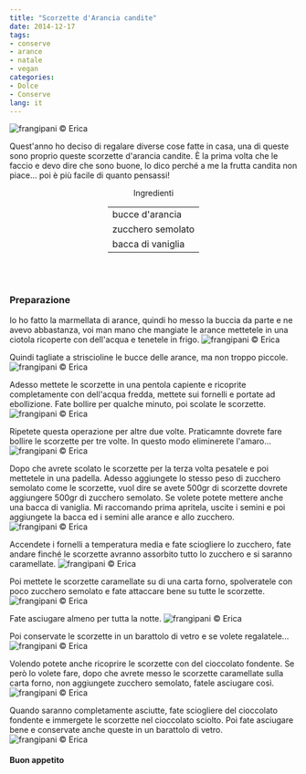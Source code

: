 ```yaml
---
title: "Scorzette d'Arancia candite"
date: 2014-12-17
tags:
- conserve
- arance
- natale
- vegan
categories:
- Dolce
- Conserve
lang: it
---
```

![](header.jpg "frangipani © Erica")

Quest'anno ho deciso di regalare diverse cose fatte in casa, una di queste sono proprio queste scorzette d'arancia candite. È la prima volta che le faccio e devo dire che sono buone, lo dico perché a me la frutta candita non piace... poi è più facile di quanto pensassi!


<div id="wrapper" style="text-align: center">
  <div id="yourdiv" style="display: inline-block;">
    <div class="ingredients">
      <div class="ingredients-title">Ingredienti</div>
      <table>
        <tbody>
          <tr>
            <td>bucce d'arancia</td>
          </tr>
          <tr>
            <td>zucchero semolato</td>
          </tr>
          <tr>
            <td>bacca di vaniglia</td>  
          </tr>
        </tbody>
      </table>
      <br></br>
    </div>
  </div>
</div>


<h3>
  <font color="grey">
    <i class="fa fa-cogs"></i>
  </font> Preparazione
</h3>

Io ho fatto la marmellata di arance, quindi ho messo la buccia da parte e ne avevo abbastanza, voi man mano che mangiate le arance mettetele in una ciotola ricoperte con dell'acqua e tenetele in frigo.
![](bucce.jpg "frangipani © Erica")

Quindi tagliate a striscioline le bucce delle arance, ma non troppo piccole.
![](tagliati.jpg "frangipani © Erica")

Adesso mettete le scorzette in una pentola capiente e ricoprite completamente con dell'acqua fredda, mettete sui fornelli e portate ad ebollizione. Fate bollire per qualche minuto, poi scolate le scorzette.
![](bollire.jpg "frangipani © Erica")

Ripetete questa operazione per altre due volte. Praticamnte dovrete fare bollire le scorzette per tre volte. In questo modo eliminerete l'amaro...
![](bolliti.jpg "frangipani © Erica")

Dopo che avrete scolato le scorzette per la terza volta pesatele e poi mettetele in una padella. Adesso aggiungete lo stesso peso di zucchero semolato come le scorzette, vuol dire se avete 500gr di scorzette dovrete aggiungere 500gr di zucchero semolato. Se volete potete mettere anche una bacca di vaniglia. Mi raccomando prima apritela, uscite i semini e poi aggiungete la bacca ed i semini alle arance e allo zucchero.
![](padella.jpg "frangipani © Erica")

Accendete i fornelli a temperatura media e fate sciogliere lo zucchero, fate andare finché le scorzette avranno assorbito tutto lo zucchero e si saranno caramellate.
![](caramellare.jpg "frangipani © Erica")

Poi mettete le scorzette caramellate su di una carta forno, spolveratele con poco zucchero semolato e fate attaccare bene su tutte le scorzette.
![](asciugare.jpg "frangipani © Erica")

Fate asciugare almeno per tutta la notte.
![](asciutti.jpg "frangipani © Erica")

Poi conservate le scorzette in un barattolo di vetro e se volete regalatele...
![](risultato.jpg "frangipani © Erica")

Volendo potete anche ricoprire le scorzette con del cioccolato fondente. Se però lo volete fare, dopo che avrete messo le scorzette caramellate sulla carta forno, non aggiungete zucchero semolato, fatele asciugare così.
![](senzazucchero.jpg "frangipani © Erica")

Quando saranno completamente asciutte, fate sciogliere del cioccolato fondente e immergete le scorzette nel cioccolato sciolto. Poi fate asciugare bene e conservate anche queste in un barattolo di vetro.
![](cioccolato.jpg "frangipani © Erica")


<h4>Buon appetito
  <font color="red">
    <i class="fa fa-smile-o"></i>
  </font>
</h4>
